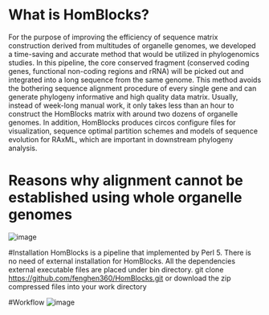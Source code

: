 # What is HomBlocks?

   For the purpose of improving the efficiency of sequence matrix construction derived from multitudes of organelle genomes, we developed a time-saving and accurate method that would be utilized in phylogenomics studies. In this pipeline, the core conserved fragment (conserved coding genes, functional non-coding regions and rRNA) will be picked out and integrated into a long sequence from the same genome. This method avoids the bothering sequence alignment procedure of every single gene and can generate phylogeny informative and high quality data matrix. Usually, instead of week-long manual work, it only takes less than an hour to construct the HomBlocks matrix with around two dozens of organelle genomes. In addition, HomBlocks produces circos configure files for visualization, sequence optimal partition schemes and models of sequence evolution for RAxML, which are important in downstream phylogeny analysis.

# Reasons why alignment cannot be established using whole organelle genomes

![image](https://github.com/fenghen360/Tutorial/blob/master/pic/alignment2.png)

#Installation
HomBlocks is a pipeline that implemented by Perl 5. 
There is no need of external installation for HomBlocks.
All the dependencies external executable files are placed under bin directory.
git clone https://github.com/fenghen360/HomBlocks.git
or download the zip compressed files into your work directory

#Workflow
![image](https://github.com/fenghen360/Tutorial/blob/master/pic/workflow.png)
